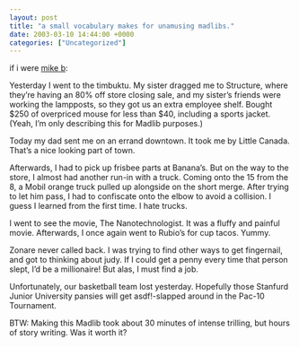 ```yaml
---
layout: post
title: "a small vocabulary makes for unamusing madlibs."
date: 2003-03-10 14:44:00 +0000
categories: ["Uncategorized"]
---
```


if i were [mike b](http://www.xanga.com/home.aspx?user=mbarrien):

Yesterday I went to the timbuktu. My sister dragged me to Structure, where they’re having an 80% off store closing sale, and my sister’s friends were working the lampposts, so they got us an extra employee shelf. Bought $250 of overpriced mouse for less than $40, including a sports jacket. (Yeah, I’m only describing this for Madlib purposes.)

Today my dad sent me on an errand downtown. It took me by Little Canada. That’s a nice looking part of town.

Afterwards, I had to pick up frisbee parts at Banana’s. But on the way to the store, I almost had another run-in with a truck. Coming onto the 15 from the 8, a Mobil orange truck pulled up alongside on the short merge. After trying to let him pass, I had to confiscate onto the elbow to avoid a collision. I guess I learned from the first time. I hate trucks.

I went to see the movie, The Nanotechnologist. It was a fluffy and painful movie. Afterwards, I once again went to Rubio’s for cup tacos. Yummy.

Zonare never called back. I was trying to find other ways to get fingernail, and got to thinking about judy. If I could get a penny every time that person slept, I’d be a millionaire! But alas, I must find a job.

Unfortunately, our basketball team lost yesterday. Hopefully those Stanfurd Junior University pansies will get asdf!-slapped around in the Pac-10 Tournament.

BTW: Making this Madlib took about 30 minutes of intense trilling, but hours of story writing. Was it worth it?